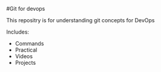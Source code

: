 #Git for devops


This repositry is for understanding git concepts for DevOps



Includes: 


- Commands
- Practical
- Videos
- Projects
